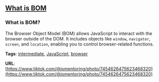 ## [What is BOM](#what-is-bom)

### What is BOM?

The Browser Object Model (BOM) allows JavaScript to interact with the browser outside of the DOM. It includes objects like `window`, `navigator`, `screen`, and `location`, enabling you to control browser-related functions.

**Tags**: [intermediate](./level/intermediate), [JavaScript](./theme/javascript), [browser](./theme/browser)

**URL**: [https://www.tiktok.com/@jsmentoring/photo/7454626475623468320](https://www.tiktok.com/@jsmentoring/photo/7454626475623468320)
